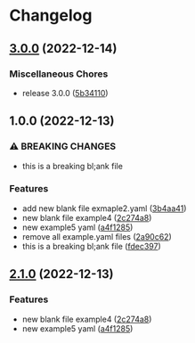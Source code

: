 # Changelog

## [3.0.0](https://github.com/hero-david/release-please-test/compare/test-v1.0.0...test-v3.0.0) (2022-12-14)


### Miscellaneous Chores

* release 3.0.0 ([5b34110](https://github.com/hero-david/release-please-test/commit/5b34110eea5ff8d8f143a205efc3707b56090111))

## 1.0.0 (2022-12-13)


### ⚠ BREAKING CHANGES

* this is a breaking bl;ank file

### Features

* add new blank file exmaple2.yaml ([3b4aa41](https://github.com/hero-david/release-please-test/commit/3b4aa418540da3e8c815be5ab2e927410d8768ef))
* new blank file example4 ([2c274a8](https://github.com/hero-david/release-please-test/commit/2c274a851e0ffb15e2d90a85f4026b4751d0a162))
* new example5 yaml ([a4f1285](https://github.com/hero-david/release-please-test/commit/a4f1285b265e0cb01ea4c14cd0bf44f559984249))
* remove all example.yaml files ([2a90c62](https://github.com/hero-david/release-please-test/commit/2a90c6210c47d90402a2c64a863c3979754c88bf))
* this is a breaking bl;ank file ([fdec397](https://github.com/hero-david/release-please-test/commit/fdec39743424e68bffe52e00f6813421f9e0206a))

## [2.1.0](https://github.com/hero-david/release-please-test/compare/v2.0.0...v2.1.0) (2022-12-13)


### Features

* new blank file example4 ([2c274a8](https://github.com/hero-david/release-please-test/commit/2c274a851e0ffb15e2d90a85f4026b4751d0a162))
* new example5 yaml ([a4f1285](https://github.com/hero-david/release-please-test/commit/a4f1285b265e0cb01ea4c14cd0bf44f559984249))
